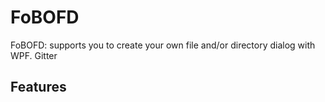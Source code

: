 # FoBOFD
FoBOFD: supports you to create your own file and/or directory dialog with WPF.
Gitter

## Features
